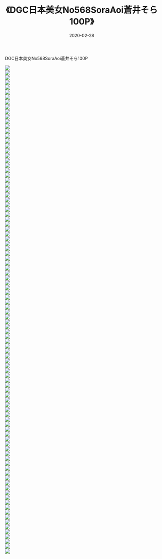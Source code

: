 ﻿---
layout: post
title:  《DGC日本美女No568SoraAoi蒼井そら100P》
date:   2020-02-28
img: http://img.660000.xyz/Sharelink/性感/2020/DGC日本美女No568SoraAoi蒼井そら100P/000.jpg
categories: [美女, 清纯, 唯美]
---

DGC日本美女No568SoraAoi蒼井そら100P

  ![](http://img.660000.xyz/Sharelink/性感/2020/DGC日本美女No568SoraAoi蒼井そら100P/001.jpg) <br> ![](http://img.660000.xyz/Sharelink/性感/2020/DGC日本美女No568SoraAoi蒼井そら100P/002.jpg) <br> ![](http://img.660000.xyz/Sharelink/性感/2020/DGC日本美女No568SoraAoi蒼井そら100P/003.jpg) <br> ![](http://img.660000.xyz/Sharelink/性感/2020/DGC日本美女No568SoraAoi蒼井そら100P/004.jpg) <br> ![](http://img.660000.xyz/Sharelink/性感/2020/DGC日本美女No568SoraAoi蒼井そら100P/005.jpg) <br> ![](http://img.660000.xyz/Sharelink/性感/2020/DGC日本美女No568SoraAoi蒼井そら100P/006.jpg) <br> ![](http://img.660000.xyz/Sharelink/性感/2020/DGC日本美女No568SoraAoi蒼井そら100P/007.jpg) <br> ![](http://img.660000.xyz/Sharelink/性感/2020/DGC日本美女No568SoraAoi蒼井そら100P/008.jpg) <br> ![](http://img.660000.xyz/Sharelink/性感/2020/DGC日本美女No568SoraAoi蒼井そら100P/009.jpg) <br> ![](http://img.660000.xyz/Sharelink/性感/2020/DGC日本美女No568SoraAoi蒼井そら100P/010.jpg) <br> ![](http://img.660000.xyz/Sharelink/性感/2020/DGC日本美女No568SoraAoi蒼井そら100P/011.jpg) <br> ![](http://img.660000.xyz/Sharelink/性感/2020/DGC日本美女No568SoraAoi蒼井そら100P/012.jpg) <br> ![](http://img.660000.xyz/Sharelink/性感/2020/DGC日本美女No568SoraAoi蒼井そら100P/013.jpg) <br> ![](http://img.660000.xyz/Sharelink/性感/2020/DGC日本美女No568SoraAoi蒼井そら100P/014.jpg) <br> ![](http://img.660000.xyz/Sharelink/性感/2020/DGC日本美女No568SoraAoi蒼井そら100P/015.jpg) <br> ![](http://img.660000.xyz/Sharelink/性感/2020/DGC日本美女No568SoraAoi蒼井そら100P/016.jpg) <br> ![](http://img.660000.xyz/Sharelink/性感/2020/DGC日本美女No568SoraAoi蒼井そら100P/017.jpg) <br> ![](http://img.660000.xyz/Sharelink/性感/2020/DGC日本美女No568SoraAoi蒼井そら100P/018.jpg) <br> ![](http://img.660000.xyz/Sharelink/性感/2020/DGC日本美女No568SoraAoi蒼井そら100P/019.jpg) <br> ![](http://img.660000.xyz/Sharelink/性感/2020/DGC日本美女No568SoraAoi蒼井そら100P/020.jpg) <br> ![](http://img.660000.xyz/Sharelink/性感/2020/DGC日本美女No568SoraAoi蒼井そら100P/021.jpg) <br> ![](http://img.660000.xyz/Sharelink/性感/2020/DGC日本美女No568SoraAoi蒼井そら100P/022.jpg) <br> ![](http://img.660000.xyz/Sharelink/性感/2020/DGC日本美女No568SoraAoi蒼井そら100P/023.jpg) <br> ![](http://img.660000.xyz/Sharelink/性感/2020/DGC日本美女No568SoraAoi蒼井そら100P/024.jpg) <br> ![](http://img.660000.xyz/Sharelink/性感/2020/DGC日本美女No568SoraAoi蒼井そら100P/025.jpg) <br> ![](http://img.660000.xyz/Sharelink/性感/2020/DGC日本美女No568SoraAoi蒼井そら100P/026.jpg) <br> ![](http://img.660000.xyz/Sharelink/性感/2020/DGC日本美女No568SoraAoi蒼井そら100P/027.jpg) <br> ![](http://img.660000.xyz/Sharelink/性感/2020/DGC日本美女No568SoraAoi蒼井そら100P/028.jpg) <br> ![](http://img.660000.xyz/Sharelink/性感/2020/DGC日本美女No568SoraAoi蒼井そら100P/029.jpg) <br> ![](http://img.660000.xyz/Sharelink/性感/2020/DGC日本美女No568SoraAoi蒼井そら100P/030.jpg) <br> ![](http://img.660000.xyz/Sharelink/性感/2020/DGC日本美女No568SoraAoi蒼井そら100P/031.jpg) <br> ![](http://img.660000.xyz/Sharelink/性感/2020/DGC日本美女No568SoraAoi蒼井そら100P/032.jpg) <br> ![](http://img.660000.xyz/Sharelink/性感/2020/DGC日本美女No568SoraAoi蒼井そら100P/033.jpg) <br> ![](http://img.660000.xyz/Sharelink/性感/2020/DGC日本美女No568SoraAoi蒼井そら100P/034.jpg) <br> ![](http://img.660000.xyz/Sharelink/性感/2020/DGC日本美女No568SoraAoi蒼井そら100P/035.jpg) <br> ![](http://img.660000.xyz/Sharelink/性感/2020/DGC日本美女No568SoraAoi蒼井そら100P/036.jpg) <br> ![](http://img.660000.xyz/Sharelink/性感/2020/DGC日本美女No568SoraAoi蒼井そら100P/037.jpg) <br> ![](http://img.660000.xyz/Sharelink/性感/2020/DGC日本美女No568SoraAoi蒼井そら100P/038.jpg) <br> ![](http://img.660000.xyz/Sharelink/性感/2020/DGC日本美女No568SoraAoi蒼井そら100P/039.jpg) <br> ![](http://img.660000.xyz/Sharelink/性感/2020/DGC日本美女No568SoraAoi蒼井そら100P/040.jpg) <br> ![](http://img.660000.xyz/Sharelink/性感/2020/DGC日本美女No568SoraAoi蒼井そら100P/041.jpg) <br> ![](http://img.660000.xyz/Sharelink/性感/2020/DGC日本美女No568SoraAoi蒼井そら100P/042.jpg) <br> ![](http://img.660000.xyz/Sharelink/性感/2020/DGC日本美女No568SoraAoi蒼井そら100P/043.jpg) <br> ![](http://img.660000.xyz/Sharelink/性感/2020/DGC日本美女No568SoraAoi蒼井そら100P/044.jpg) <br> ![](http://img.660000.xyz/Sharelink/性感/2020/DGC日本美女No568SoraAoi蒼井そら100P/045.jpg) <br> ![](http://img.660000.xyz/Sharelink/性感/2020/DGC日本美女No568SoraAoi蒼井そら100P/046.jpg) <br> ![](http://img.660000.xyz/Sharelink/性感/2020/DGC日本美女No568SoraAoi蒼井そら100P/047.jpg) <br> ![](http://img.660000.xyz/Sharelink/性感/2020/DGC日本美女No568SoraAoi蒼井そら100P/048.jpg) <br> ![](http://img.660000.xyz/Sharelink/性感/2020/DGC日本美女No568SoraAoi蒼井そら100P/049.jpg) <br> ![](http://img.660000.xyz/Sharelink/性感/2020/DGC日本美女No568SoraAoi蒼井そら100P/050.jpg) <br> ![](http://img.660000.xyz/Sharelink/性感/2020/DGC日本美女No568SoraAoi蒼井そら100P/051.jpg) <br> ![](http://img.660000.xyz/Sharelink/性感/2020/DGC日本美女No568SoraAoi蒼井そら100P/052.jpg) <br> ![](http://img.660000.xyz/Sharelink/性感/2020/DGC日本美女No568SoraAoi蒼井そら100P/053.jpg) <br> ![](http://img.660000.xyz/Sharelink/性感/2020/DGC日本美女No568SoraAoi蒼井そら100P/054.jpg) <br> ![](http://img.660000.xyz/Sharelink/性感/2020/DGC日本美女No568SoraAoi蒼井そら100P/055.jpg) <br> ![](http://img.660000.xyz/Sharelink/性感/2020/DGC日本美女No568SoraAoi蒼井そら100P/056.jpg) <br> ![](http://img.660000.xyz/Sharelink/性感/2020/DGC日本美女No568SoraAoi蒼井そら100P/057.jpg) <br> ![](http://img.660000.xyz/Sharelink/性感/2020/DGC日本美女No568SoraAoi蒼井そら100P/058.jpg) <br> ![](http://img.660000.xyz/Sharelink/性感/2020/DGC日本美女No568SoraAoi蒼井そら100P/059.jpg) <br> ![](http://img.660000.xyz/Sharelink/性感/2020/DGC日本美女No568SoraAoi蒼井そら100P/060.jpg) <br> ![](http://img.660000.xyz/Sharelink/性感/2020/DGC日本美女No568SoraAoi蒼井そら100P/061.jpg) <br> ![](http://img.660000.xyz/Sharelink/性感/2020/DGC日本美女No568SoraAoi蒼井そら100P/062.jpg) <br> ![](http://img.660000.xyz/Sharelink/性感/2020/DGC日本美女No568SoraAoi蒼井そら100P/063.jpg) <br> ![](http://img.660000.xyz/Sharelink/性感/2020/DGC日本美女No568SoraAoi蒼井そら100P/064.jpg) <br> ![](http://img.660000.xyz/Sharelink/性感/2020/DGC日本美女No568SoraAoi蒼井そら100P/065.jpg) <br> ![](http://img.660000.xyz/Sharelink/性感/2020/DGC日本美女No568SoraAoi蒼井そら100P/066.jpg) <br> ![](http://img.660000.xyz/Sharelink/性感/2020/DGC日本美女No568SoraAoi蒼井そら100P/067.jpg) <br> ![](http://img.660000.xyz/Sharelink/性感/2020/DGC日本美女No568SoraAoi蒼井そら100P/068.jpg) <br> ![](http://img.660000.xyz/Sharelink/性感/2020/DGC日本美女No568SoraAoi蒼井そら100P/069.jpg) <br> ![](http://img.660000.xyz/Sharelink/性感/2020/DGC日本美女No568SoraAoi蒼井そら100P/070.jpg) <br> ![](http://img.660000.xyz/Sharelink/性感/2020/DGC日本美女No568SoraAoi蒼井そら100P/071.jpg) <br> ![](http://img.660000.xyz/Sharelink/性感/2020/DGC日本美女No568SoraAoi蒼井そら100P/072.jpg) <br> ![](http://img.660000.xyz/Sharelink/性感/2020/DGC日本美女No568SoraAoi蒼井そら100P/073.jpg) <br> ![](http://img.660000.xyz/Sharelink/性感/2020/DGC日本美女No568SoraAoi蒼井そら100P/074.jpg) <br> ![](http://img.660000.xyz/Sharelink/性感/2020/DGC日本美女No568SoraAoi蒼井そら100P/075.jpg) <br> ![](http://img.660000.xyz/Sharelink/性感/2020/DGC日本美女No568SoraAoi蒼井そら100P/076.jpg) <br> ![](http://img.660000.xyz/Sharelink/性感/2020/DGC日本美女No568SoraAoi蒼井そら100P/077.jpg) <br> ![](http://img.660000.xyz/Sharelink/性感/2020/DGC日本美女No568SoraAoi蒼井そら100P/078.jpg) <br> ![](http://img.660000.xyz/Sharelink/性感/2020/DGC日本美女No568SoraAoi蒼井そら100P/079.jpg) <br> ![](http://img.660000.xyz/Sharelink/性感/2020/DGC日本美女No568SoraAoi蒼井そら100P/080.jpg) <br> ![](http://img.660000.xyz/Sharelink/性感/2020/DGC日本美女No568SoraAoi蒼井そら100P/081.jpg) <br> ![](http://img.660000.xyz/Sharelink/性感/2020/DGC日本美女No568SoraAoi蒼井そら100P/082.jpg) <br> ![](http://img.660000.xyz/Sharelink/性感/2020/DGC日本美女No568SoraAoi蒼井そら100P/083.jpg) <br> ![](http://img.660000.xyz/Sharelink/性感/2020/DGC日本美女No568SoraAoi蒼井そら100P/084.jpg) <br> ![](http://img.660000.xyz/Sharelink/性感/2020/DGC日本美女No568SoraAoi蒼井そら100P/085.jpg) <br> ![](http://img.660000.xyz/Sharelink/性感/2020/DGC日本美女No568SoraAoi蒼井そら100P/086.jpg) <br> ![](http://img.660000.xyz/Sharelink/性感/2020/DGC日本美女No568SoraAoi蒼井そら100P/087.jpg) <br> ![](http://img.660000.xyz/Sharelink/性感/2020/DGC日本美女No568SoraAoi蒼井そら100P/088.jpg) <br> ![](http://img.660000.xyz/Sharelink/性感/2020/DGC日本美女No568SoraAoi蒼井そら100P/089.jpg) <br> ![](http://img.660000.xyz/Sharelink/性感/2020/DGC日本美女No568SoraAoi蒼井そら100P/090.jpg) <br> ![](http://img.660000.xyz/Sharelink/性感/2020/DGC日本美女No568SoraAoi蒼井そら100P/091.jpg) <br> ![](http://img.660000.xyz/Sharelink/性感/2020/DGC日本美女No568SoraAoi蒼井そら100P/092.jpg) <br> ![](http://img.660000.xyz/Sharelink/性感/2020/DGC日本美女No568SoraAoi蒼井そら100P/093.jpg) <br> ![](http://img.660000.xyz/Sharelink/性感/2020/DGC日本美女No568SoraAoi蒼井そら100P/094.jpg) <br> ![](http://img.660000.xyz/Sharelink/性感/2020/DGC日本美女No568SoraAoi蒼井そら100P/095.jpg) <br> ![](http://img.660000.xyz/Sharelink/性感/2020/DGC日本美女No568SoraAoi蒼井そら100P/096.jpg) <br> ![](http://img.660000.xyz/Sharelink/性感/2020/DGC日本美女No568SoraAoi蒼井そら100P/097.jpg) <br> ![](http://img.660000.xyz/Sharelink/性感/2020/DGC日本美女No568SoraAoi蒼井そら100P/098.jpg) <br> ![](http://img.660000.xyz/Sharelink/性感/2020/DGC日本美女No568SoraAoi蒼井そら100P/099.jpg) <br> ![](http://img.660000.xyz/Sharelink/性感/2020/DGC日本美女No568SoraAoi蒼井そら100P/100.jpg) <br>